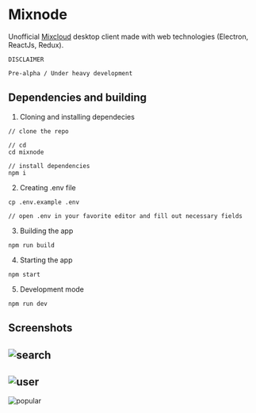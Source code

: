 # Mixnode
Unofficial [Mixcloud](https://mixcloud.com) desktop client made with web technologies (Electron, ReactJs, Redux).

```
DISCLAIMER

Pre-alpha / Under heavy development
```

## Dependencies and building
1. Cloning and installing dependecies
```
// clone the repo

// cd
cd mixnode

// install dependencies
npm i
```

2. Creating .env file
```
cp .env.example .env

// open .env in your favorite editor and fill out necessary fields
```

3. Building the app
```
npm run build
```

4. Starting the app
```
npm start
```

5. Development mode
```
npm run dev
```



## Screenshots
![search](http://i.imgur.com/JeqwVrI.png)
---
![user](http://i.imgur.com/U6MDxMl.png)
---
![popular](http://i.imgur.com/xfOJqLe.png)
